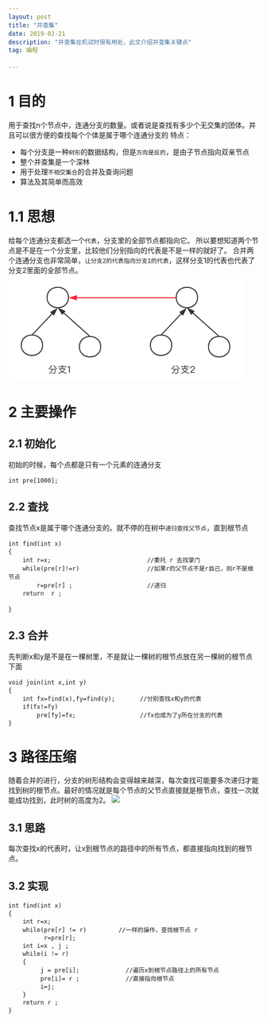```yaml
---
layout: post
title: "并查集"
date: 2019-02-21
description: "并查集在机试时很有用处，此文介绍并查集关键点"
tag: 编程

---
```


# 1 目的
用于查找n个节点中，连通分支的数量。或者说是查找有多少个无交集的团体。并且可以很方便的查找每个个体是属于哪个连通分支的
特点：
- 每个分支是一种`树形`的数据结构，但是`方向是反的`，是由子节点指向双亲节点
- 整个并查集是一个深林
- 用于处理`不相交集合`的合并及查询问题
- 算法及其简单而高效

# 1.1 思想
给每个连通分支都选一个`代表`，分支里的全部节点都指向它。 所以要想知道两个节点是不是在一个分支里，比较他们分别指向的代表是不是一样的就好了。
合并两个连通分支也非常简单，`让分支2的代表指向分支1的代表`，这样分支1的代表也代表了分支2里面的全部节点。
<img src="/images/posts/并查集合并.png" > 

# 2 主要操作

## 2.1 初始化
初始的时候，每个点都是只有一个元素的连通分支
```
int pre[1000];
```

## 2.2 查找
查找节点x是属于哪个连通分支的。就不停的在树中`递归查找父节点`，直到根节点
```
int find(int x)                        
{
    int r=x;                           //委托 r 去找掌门
    while(pre[r]!=r)                   //如果r的父节点不是r自己，则r不是根节点
        r=pre[r] ;                     //递归
    return  r ;                        

}
```

## 2.3 合并
先判断x和y是不是在一棵树里，不是就让一棵树的根节点放在另一棵树的根节点下面
```
void join(int x,int y)               
{
    int fx=find(x),fy=find(y);       //分别查找x和y的代表 
    if(fx!=fy)
        pre[fy]=fx;                  //fx也成为了y所在分支的代表
}
```

# 3 路径压缩
随着合并的进行，分支的树形结构会变得越来越深，每次查找可能要多次递归才能找到树的根节点。最好的情况就是每个节点的父节点直接就是根节点，查找一次就能成功找到，此时树的高度为2。
![](http://hi.csdn.net/attachment/201107/29/0_131190167189S8.gif)

## 3.1 思路
每次查找x的代表时，让x到根节点的路径中的所有节点，都直接指向找到的根节点。
## 3.2 实现
```
int find(int x)                    
{ 
    int r=x;
    while(pre[r] != r)         //一样的操作，查找根节点 r
          r=pre[r];
    int i=x , j ;
    while(i != r)                
    {
         j = pre[i];             //遍历x到根节点路径上的所有节点
         pre[i]= r ;             //直接指向根节点
         i=j;
    }
    return r ;
}
```
